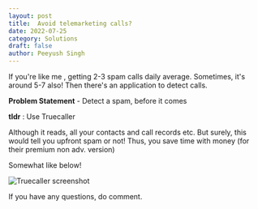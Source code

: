 ```yaml
---
layout: post
title:  Avoid telemarketing calls?
date: 2022-07-25
category: Solutions
draft: false
author: Peeyush Singh
---
```


If you're like me , getting 2-3 spam calls daily average. Sometimes, it's around 5-7 also! Then there's an application to detect calls.


**Problem Statement** -  Detect a spam, before it comes

**tldr** : Use Truecaller

Although it reads, all your contacts and call records etc. But surely, this would tell you upfront spam or not! Thus, you save time with money (for their premium non adv. version)

Somewhat like below! 

![Truecaller screenshot](https://1.bp.blogspot.com/-FE-rH8BP8dg/Xr9XHKKsEnI/AAAAAAAAAJA/WJdKnn6C8I8aurWh7KZqKleSdg0bjH2WgCNcBGAsYHQ/s1600/Caller%2BID%2BTrue%2BCall%2B%2526%2BCall%2BBlocker%2BShowcaller.PNG)

If you have any questions, do comment.